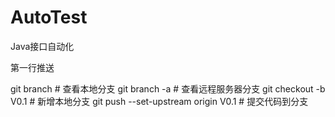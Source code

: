 # AutoTest
Java接口自动化

第一行推送

git branch # 查看本地分支
git branch -a  # 查看远程服务器分支
git checkout -b V0.1 # 新增本地分支
git push --set-upstream origin V0.1  # 提交代码到分支
